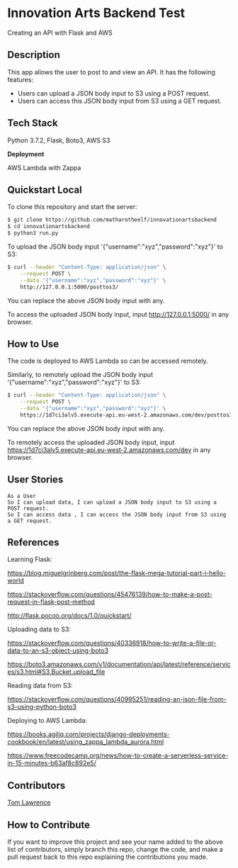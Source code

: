 # Innovation Arts Backend Test
Creating an API with Flask and AWS

## Description

This app allows the user to post to and view an API. It has the following features:
* Users can upload a JSON body input to S3 using a POST request.
* Users can access this JSON body input from S3 using a GET request.

## Tech Stack

Python 3.7.2, Flask, Boto3, AWS S3

**Deployment**

AWS Lambda with Zappa

## Quickstart Local

To clone this repository and start the server:

```bash
$ git clone https://github.com/matharotheelf/innovationartsbackend
$ cd innovationartsbackend
$ python3 run.py

```
To upload the JSON body input '{"username":"xyz","password":"xyz"}' to S3:

```bash
$ curl --header "Content-Type: application/json" \
    --request POST \
    --data '{"username":"xyz","password":"xyz"}' \
    http://127.0.0.1:5000/posttos3/

```

You can replace the above JSON body input with any.

To access the uploaded JSON body input, input http://127.0.0.1:5000/ in any browser.

## How to Use

The code is deployed to AWS Lambda so can be accessed remotely.

Similarly, to remotely upload the JSON body input '{"username":"xyz","password":"xyz"}' to S3:

```bash
$ curl --header "Content-Type: application/json" \
    --request POST \
    --data '{"username":"xyz","password":"xyz"}' \
    https://1d7ci3alv5.execute-api.eu-west-2.amazonaws.com/dev/posttos3/

```

You can replace the above JSON body input with any.

To remotely access the uploaded JSON body input, input https://1d7ci3alv5.execute-api.eu-west-2.amazonaws.com/dev in any browser.

## User Stories
```
As a User 
So I can upload data, I can upload a JSON body input to S3 using a POST request.
So I can access data , I can access the JSON body input from S3 using a GET request.

```

## References

Learning Flask:

https://blog.miguelgrinberg.com/post/the-flask-mega-tutorial-part-i-hello-world

https://stackoverflow.com/questions/45476139/how-to-make-a-post-request-in-flask-post-method

http://flask.pocoo.org/docs/1.0/quickstart/

Uploading data to S3:

https://stackoverflow.com/questions/40336918/how-to-write-a-file-or-data-to-an-s3-object-using-boto3

https://boto3.amazonaws.com/v1/documentation/api/latest/reference/services/s3.html#S3.Bucket.upload_file

Reading data from S3:

https://stackoverflow.com/questions/40995251/reading-an-json-file-from-s3-using-python-boto3

Deploying to AWS Lambda:

https://books.agiliq.com/projects/django-deployments-cookbook/en/latest/using_zappa_lambda_aurora.html

https://www.freecodecamp.org/news/how-to-create-a-serverless-service-in-15-minutes-b63af8c892e5/

## Contributors 

[Tom Lawrence](https://github.com/matharotheelf)  

## How to Contribute

If you want to improve this project and see your name added to the above list of contributors, simply branch this repo, change the code, and make a pull request back to this repo explaining the contributions you made.
